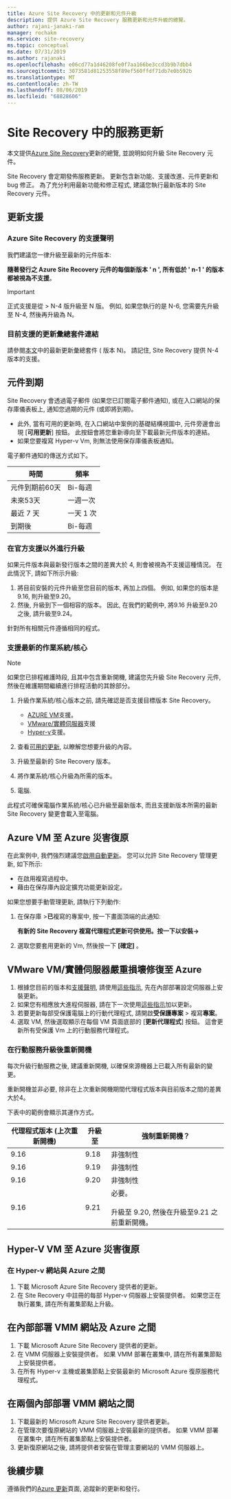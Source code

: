 ```yaml
---
title: Azure Site Recovery 中的更新和元件升級
description: 提供 Azure Site Recovery 服務更新和元件升級的總覽。
author: rajani-janaki-ram
manager: rochakm
ms.service: site-recovery
ms.topic: conceptual
ms.date: 07/31/2019
ms.author: rajanaki
ms.openlocfilehash: e06cd77a1d46208fe0f7aa166be3ccd3b9b7dbb4
ms.sourcegitcommit: 3073581d81253558f89ef560ffdf71db7e0b592b
ms.translationtype: MT
ms.contentlocale: zh-TW
ms.lasthandoff: 08/06/2019
ms.locfileid: "68828606"
---
```

# <a name="service-updates-in-site-recovery"></a>Site Recovery 中的服務更新

本文提供[Azure Site Recovery](site-recovery-overview.md)更新的總覽, 並說明如何升級 Site Recovery 元件。

Site Recovery 會定期發佈服務更新。 更新包含新功能、支援改進、元件更新和 bug 修正。 為了充分利用最新功能和修正程式, 建議您執行最新版本的 Site Recovery 元件。 
 
 
## <a name="updates-support"></a>更新支援

### <a name="support-statement-for-azure-site-recovery"></a>Azure Site Recovery 的支援聲明

我們建議您一律升級至最新的元件版本:

**隨著發行之 Azure Site Recovery 元件的每個新版本 ' n ', 所有低於 ' n-1 ' 的版本都被視為不支援**。 

> [!IMPORTANT]
> 正式支援是從 > N-4 版升級至 N 版。 例如, 如果您執行的是 N-6, 您需要先升級至 N-4, 然後再升級為 N。


### <a name="links-to-currently-supported-update-rollups"></a>目前支援的更新彙總套件連結

 請參閱[本文](site-recovery-whats-new.md)中的最新更新彙總套件 ( 版本 N)。 請記住, Site Recovery 提供 N-4 版本的支援。



## <a name="component-expiry"></a>元件到期

Site Recovery 會透過電子郵件 (如果您已訂閱電子郵件通知), 或在入口網站的保存庫儀表板上, 通知您過期的元件 (或即將到期)。

- 此外, 當有可用的更新時, 在入口網站中案例的基礎結構視圖中, 元件旁邊會出現 [**可用更新**] 按鈕。 此按鈕會將您重新導向至下載最新元件版本的連結。
-  如果您要複寫 Hyper-v Vm, 則無法使用保存庫儀表板通知。 

電子郵件通知的傳送方式如下。

**時間** | **頻率**
--- | ---
元件到期前60天 | Bi-每週
未來53天 | 一週一次
最近 7 天 | 一天 1 次
到期後 | Bi-每週


### <a name="upgrading-outside-official-support"></a>在官方支援以外進行升級

如果元件版本與最新發行版本之間的差異大於 4, 則會被視為不支援這種情況。 在此情況下, 請如下所示升級: 

1. 將目前安裝的元件升級至您目前的版本, 再加上四個。 例如, 如果您的版本是 9.16, 則升級至9.20。
2. 然後, 升級到下一個相容的版本。 因此, 在我們的範例中, 將9.16 升級至9.20 之後, 請升級至9.24。 

針對所有相關元件遵循相同的程式。

### <a name="support-for-latest-operating-systemskernels"></a>支援最新的作業系統/核心

> [!NOTE]
> 如果您已排程維護時段, 且其中包含重新開機, 建議您先升級 Site Recovery 元件, 然後在維護期間繼續進行排程活動的其餘部分。

1. 升級作業系統/核心版本之前, 請先確認是否支援目標版本 Site Recovery。 

    - [AZURE VM](azure-to-azure-support-matrix.md#replicated-machine-operating-systems)支援。
    - [VMware/實體伺服器](vmware-physical-azure-support-matrix.md#replicated-machines)支援
    - [Hyper-v](hyper-v-azure-support-matrix.md#replicated-vms)支援。
2. 查看[可用的更新](site-recovery-whats-new.md), 以瞭解您想要升級的內容。
3. 升級至最新的 Site Recovery 版本。
4. 將作業系統/核心升級為所需的版本。
5. 電腦.


此程式可確保電腦作業系統/核心已升級至最新版本, 而且支援新版本所需的最新 Site Recovery 變更會載入至電腦。

## <a name="azure-vm-disaster-recovery-to-azure"></a>Azure VM 至 Azure 災害復原

在此案例中, 我們強烈建議您[啟用自動更新](azure-to-azure-autoupdate.md)。 您可以允許 Site Recovery 管理更新, 如下所示:

- 在啟用複寫過程中。
- 藉由在保存庫內設定擴充功能更新設定。

如果您想要手動管理更新, 請執行下列動作:

1. 在保存庫 >**已**複寫的專案中, 按一下畫面頂端的此通知: 
    
    **有新的 Site Recovery 複寫代理程式更新可供使用。按一下以安裝->**

4. 選取您要套用更新的 Vm, 然後按一下 **[確定]** 。


## <a name="vmware-vmphysical-server-disaster-recovery-to-azure"></a>VMware VM/實體伺服器嚴重損壞修復至 Azure

1. 根據您目前的版本和[支援聲明](#support-statement-for-azure-site-recovery), 請使用[這些指示](vmware-azure-deploy-configuration-server.md#upgrade-the-configuration-server), 先在內部部署設定伺服器上安裝更新。 
2. 如果您有相應放大進程伺服器, 請在下一次使用[這些指示](vmware-azure-manage-process-server.md#upgrade-a-process-server)加以更新。
3. 若要更新每部受保護電腦上的行動代理程式, 請開啟**受保護專案** > 複寫**專案**。
4. 選取 VM, 然後選取顯示在每個 VM 頁面底部的 [**更新代理程式**] 按鈕。 這會更新所有受保護 Vm 上的行動服務代理程式。

### <a name="reboot-after-mobility-service-upgrade"></a>在行動服務升級後重新開機

每次升級行動服務之後, 建議重新開機, 以確保來源機器上已載入所有最新的變更。

重新開機並非必要, 除非在上次重新開機期間代理程式版本與目前版本之間的差異大於4。

下表中的範例會顯示其運作方式。

|**代理程式版本 (上次重新開機)** | **升級至** | **強制重新開機？**|
|---------|---------|---------|
|9.16 |  9.18 | 非強制性|
|9.16 | 9.19 | 非強制性|
| 9.16 | 9.20 | 非強制性
 | 9.16 | 9.21 | 必要。<br/><br/> 升級至 9.20, 然後在升級至9.21 之前重新開機。

## <a name="hyper-v-vm-disaster-recovery-to-azure"></a>Hyper-V VM 至 Azure 災害復原

### <a name="between-a-hyper-v-site-and-azure"></a>在 Hyper-v 網站與 Azure 之間

1. 下載 Microsoft Azure Site Recovery 提供者的更新。
2. 在 Site Recovery 中註冊的每部 Hyper-v 伺服器上安裝提供者。 如果您正在執行叢集, 請在所有叢集節點上升級。


## <a name="between-an-on-premises-vmm-site-and-azure"></a>在內部部署 VMM 網站及 Azure 之間
1. 下載 Microsoft Azure Site Recovery 提供者的更新。
2. 在 VMM 伺服器上安裝提供者。 如果 VMM 部署在叢集中, 請在所有叢集節點上安裝提供者。
3. 在所有 Hyper-v 主機或叢集節點上安裝最新的 Microsoft Azure 復原服務代理程式。


## <a name="between-two-on-premises-vmm-sites"></a>在兩個內部部署 VMM 網站之間
1. 下載最新的 Microsoft Azure Site Recovery 提供者更新。
2. 在管理次要復原網站的 VMM 伺服器上安裝最新的提供者。 如果 VMM 部署在叢集中, 請在所有叢集節點上安裝提供者。
3. 更新復原網站之後, 請將提供者安裝在管理主要網站的 VMM 伺服器上。

## <a name="next-steps"></a>後續步驟

遵循我們的[Azure 更新](https://azure.microsoft.com/updates/?product=site-recovery)頁面, 追蹤新的更新和發行。
